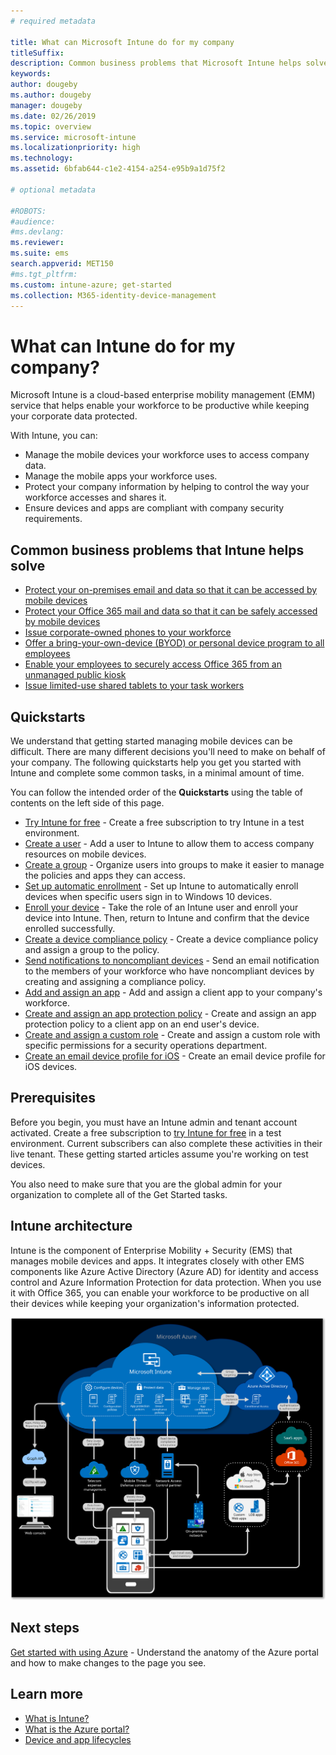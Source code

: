 ```yaml
---
# required metadata

title: What can Microsoft Intune do for my company
titleSuffix: 
description: Common business problems that Microsoft Intune helps solve.
keywords:
author: dougeby
ms.author: dougeby
manager: dougeby
ms.date: 02/26/2019
ms.topic: overview
ms.service: microsoft-intune
ms.localizationpriority: high
ms.technology:
ms.assetid: 6bfab644-c1e2-4154-a254-e95b9a1d75f2

# optional metadata

#ROBOTS:
#audience:
#ms.devlang:
ms.reviewer:
ms.suite: ems
search.appverid: MET150
#ms.tgt_pltfrm:
ms.custom: intune-azure; get-started
ms.collection: M365-identity-device-management
---
```


# What can Intune do for my company?
Microsoft Intune is a cloud-based enterprise mobility management (EMM) service that helps enable your workforce to be productive while keeping your corporate data protected.

With Intune, you can:

- Manage the mobile devices your workforce uses to access company data.
- Manage the mobile apps your workforce uses.
- Protect your company information by helping to control the way your workforce accesses and shares it.
- Ensure devices and apps are compliant with company security requirements.

## Common business problems that Intune helps solve

* [Protect your on-premises email and data so that it can be accessed by mobile devices](common-scenarios.md#protecting-your-on-premises-email-and-data-so-it-can-be-safely-accessed-by-mobile-devices)
* [Protect your Office 365 mail and data so that it can be safely accessed by mobile devices](common-scenarios.md#protecting-your-office-365-email-and-data-so-it-can-be-safely-accessed-by-mobile-devices)
* [Issue corporate-owned phones to your workforce](common-scenarios.md#issue-corporate-owned-phones-to-your-employees)
* [Offer a bring-your-own-device (BYOD) or personal device program to all employees](common-scenarios.md#offer-a-bring-your-own-device-program-to-all-employees)
* [Enable your employees to securely access Office 365 from an unmanaged public kiosk](common-scenarios.md#enable-your-employees-to-securely-access-office-365-from-an-unmanaged-public-kiosk)
* [Issue limited-use shared tablets to your task workers](common-scenarios.md#issue-limited-use-shared-tablets-to-your-employees)

## Quickstarts

We understand that getting started managing mobile devices can be difficult. There are many different decisions you'll need to make on behalf of your company. The following quickstarts help you get you started with Intune and complete some common tasks, in a minimal amount of time.

You can follow the intended order of the **Quickstarts** using the table of contents on the left side of this page.

- [Try Intune for free](free-trial-sign-up.md) - Create a free subscription to try Intune in a test environment.    
- [Create a user](quickstart-create-user.md) - Add a user to Intune to allow them to access company resources on mobile devices.
- [Create a group](quickstart-create-group.md) - Organize users into groups to make it easier to manage the policies and apps they can access.
- [Set up automatic enrollment](../enrollment/quickstart-setup-auto-enrollment.md) - Set up Intune to automatically enroll devices when specific users sign in to Windows 10 devices.
- [Enroll your device](../enrollment/quickstart-enroll-windows-device.md) - Take the role of an Intune user and enroll your device into Intune. Then, return to Intune and confirm that the device enrolled successfully.
- [Create a device compliance policy](../protect/quickstart-set-password-length-android.md) - Create a device compliance policy and assign a group to the policy.
- [Send notifications to noncompliant devices](../protect/quickstart-send-notification.md) - Send an email notification to the members of your workforce who have noncompliant devices by creating and assigning a compliance policy.
- [Add and assign an app](../apps/quickstart-add-assign-app.md) - Add and assign a client app to your company's workforce.
- [Create and assign an app protection policy](../apps/quickstart-create-assign-app-policy.md) - Create and assign an app protection policy to a client app on an end user's device.
- [Create and assign a custom role](create-custom-role.md) - Create and assign a custom role with specific permissions for a security operations department. 
- [Create an email device profile for iOS](../configuration/quickstart-email-profile.md) - Create an email device profile for iOS devices.

## Prerequisites

Before you begin, you must have an Intune admin and tenant account activated. Create a free subscription to [try Intune for free](free-trial-sign-up.md) in a test environment. Current subscribers can also complete these activities in their live tenant. These getting started articles assume you're working on test devices.

You also need to make sure that you are the global admin for your organization to complete all of the Get Started tasks.

## Intune architecture

Intune is the component of Enterprise Mobility + Security (EMS) that manages mobile devices and apps. It integrates closely with other EMS components like Azure Active Directory (Azure AD) for identity and access control and Azure Information Protection for data protection. When you use it with Office 365, you can enable your workforce to be productive on all their devices while keeping your organization's information protected.

![High-level architectural diagram for Microsoft Intune](./media/get-started-evaluation/intunearchitecture.svg)

## Next steps

[Get started with using Azure](get-started-azure.md) - Understand the anatomy of the Azure portal and how to make changes to the page you see.

## Learn more

* [What is Intune?](introduction-intune.md)
* [What is the Azure portal?](what-is-intune.md)
* [Device and app lifecycles](introduction-device-app-lifecycles.md)
